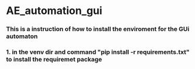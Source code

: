 # AE_automation_gui

### This is a instruction of how to install the enviroment for the GUi automaton 
### 1. in the  venv dir and command  "pip install -r requirements.txt" to install the requiremet package 

